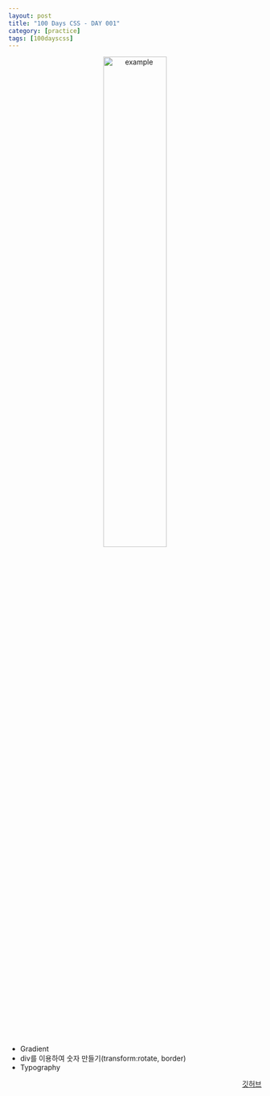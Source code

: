 ```yaml
---
layout: post
title: "100 Days CSS - DAY 001"
category: [practice]
tags: [100dayscss]
---
```


<p align="center">
  <img src = "https://user-images.githubusercontent.com/94063261/185834014-94f18e79-9551-4468-bb51-79df43a4a18a.png" alt = "example" width="50%" height="50%">
</p>

- Gradient
- div를 이용하여 숫자 만들기(transform:rotate, border)
- Typography

<p align="right">
  <a href="https://github.com/mnmn092631/100daysCSS/tree/main/DAY001" title="깃허브">깃허브</a>
</p>
